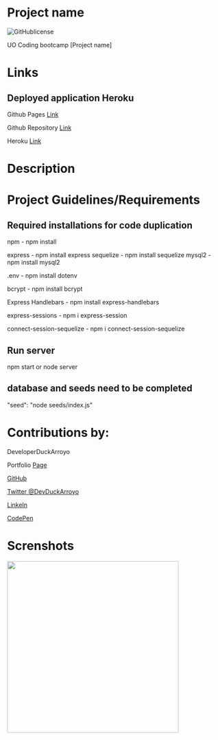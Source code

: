 # Project name

![GitHublicense](https://img.shields.io/npm/l/express?style=for-the-badge)

UO Coding bootcamp [Project name]

# Links

## Deployed application Heroku

Github Pages [Link]()

Github Repository [Link]()

Heroku [Link]()

# Description

# Project Guidelines/Requirements

## Required installations for code duplication

npm - npm install

express - npm install express
sequelize - npm install sequelize
mysql2 - npm install mysql2

.env - npm install dotenv

bcrypt - npm install bcrypt

Express Handlebars - npm install express-handlebars

express-sessions - npm i express-session

connect-session-sequelize - npm i connect-session-sequelize

## Run server

npm start or node server

## database and seeds need to be completed

"seed": "node seeds/index.js"

# Contributions by:

DeveloperDuckArroyo

Portfolio [Page](https://duckarroyo.github.io/challenge2/)

[GitHub](https://github.com/DuckArroyo)

[Twitter @DevDuckArroyo](https://twitter.com/DevDuckArroyo)

[LinkeIn](https://www.linkedin.com/in/duckarroyo/)

[CodePen](https://codepen.io/DeveloperDuckArroyo)
# Screnshots

<img src="./.png" style="width: 400px">
